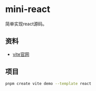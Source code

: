 # mini-react
简单实现react源码。

## 资料
- [vite官网](https://cn.vitejs.dev/)


## 项目
```bash
pnpm create vite demo --template react
```